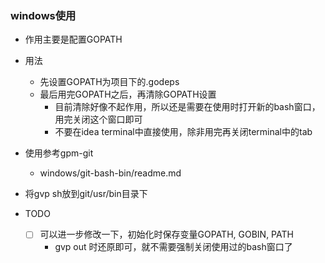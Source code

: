 ### windows使用
 * 作用主要是配置GOPATH
 * 用法
   + 先设置GOPATH为项目下的.godeps
   + 最后用完GOPATH之后，再清除GOPATH设置
      - 目前清除好像不起作用，所以还是需要在使用时打开新的bash窗口，用完关闭这个窗口即可
      - 不要在idea terminal中直接使用，除非用完再关闭terminal中的tab
      
      
 * 使用参考gpm-git
   + windows/git-bash-bin/readme.md
   
 * 将gvp sh放到git/usr/bin目录下
   
 * TODO
   + [ ] 可以进一步修改一下，初始化时保存变量GOPATH, GOBIN, PATH
      - gvp out 时还原即可，就不需要强制关闭使用过的bash窗口了